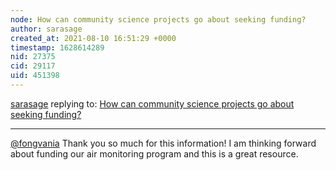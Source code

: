 ```yaml
---
node: How can community science projects go about seeking funding?
author: sarasage
created_at: 2021-08-10 16:51:29 +0000
timestamp: 1628614289
nid: 27375
cid: 29117
uid: 451398
---
```




[sarasage](../profile/sarasage) replying to: [How can community science projects go about seeking funding?](../notes/fongvania/07-29-2021/how-can-community-science-projects-go-about-seeking-funding)

----
[@fongvania](/profile/fongvania) Thank you so much for this information! I am thinking forward about funding our air monitoring program and this is a great resource.